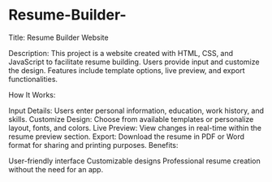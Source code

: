 # Resume-Builder-

Title: Resume Builder Website

Description:
This project is a website created with HTML, CSS, and JavaScript to facilitate resume building. Users provide input and customize the design. Features include template options, live preview, and export functionalities.

How It Works:

Input Details: Users enter personal information, education, work history, and skills.
Customize Design: Choose from available templates or personalize layout, fonts, and colors.
Live Preview: View changes in real-time within the resume preview section.
Export: Download the resume in PDF or Word format for sharing and printing purposes.
Benefits:

User-friendly interface
Customizable designs
Professional resume creation without the need for an app.




